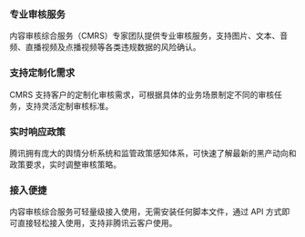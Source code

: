 ### 专业审核服务
内容审核综合服务（CMRS）专家团队提供专业审核服务，支持图片、文本、音频、直播视频及点播视频等各类违规数据的风险确认。

### 支持定制化需求
CMRS 支持客户的定制化审核需求，可根据具体的业务场景制定不同的审核任务，支持灵活定制审核标准。

### 实时响应政策
腾讯拥有庞大的舆情分析系统和监管政策感知体系，可快速了解最新的黑产动向和政策要求，实时调整审核策略。

### 接入便捷
内容审核综合服务可轻量级接入使用，无需安装任何脚本文件，通过 API 方式即可直接轻松接入使用，支持非腾讯云客户使用。
